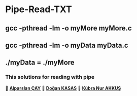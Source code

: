 # Pipe-Read-TXT
## gcc -pthread -lm -o myMore myMore.c
## gcc -pthread -lm -o myData myData.c
## ./myData = ./myMore

### This solutions for reading with pipe

👤 **[Alparslan ÇAY](https://github.com/alparslancay)**
👤 **[Doğan KASAS](https://github.com/doankasas)**
👤 **[Kübra Nur AKKUŞ](https://github.com/kubrakkus)**
